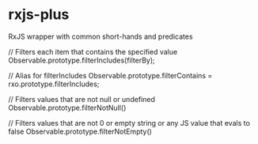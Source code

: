 # rxjs-plus
RxJS wrapper with common short-hands and predicates

// Filters each item that contains the specified value
Observable.prototype.filterIncludes(filterBy);

// Alias for filterIncludes
Observable.prototype.filterContains = rxo.prototype.filterIncludes;

// Filters values that are not null or undefined
Observable.prototype.filterNotNull()

// Filters values that are not 0 or empty string or any JS value that evals to false
Observable.prototype.filterNotEmpty()
